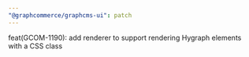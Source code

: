 ```yaml
---
"@graphcommerce/graphcms-ui": patch
---
```


feat(GCOM-1190): add renderer to support rendering Hygraph elements with a CSS class
